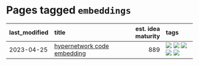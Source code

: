 # Pages tagged `embeddings`

|last_modified|title|est. idea maturity|tags
|:---|:---|---:|:---|
|2023-04-25|[hypernetwork code embedding](../hypernetwork_embedding_for_code.md)|889|[![](https://img.shields.io/badge/tag-embeddings-b0d845)](../tags/embeddings.md) [![](https://img.shields.io/badge/tag-llm-e839f4)](../tags/llm.md) [![](https://img.shields.io/badge/tag-machinelearning-6ee5de)](../tags/machinelearning.md) [![](https://img.shields.io/badge/tag-models-48b79f)](../tags/models.md) [![](https://img.shields.io/badge/tag-nlp-161a53)](../tags/nlp.md)|
